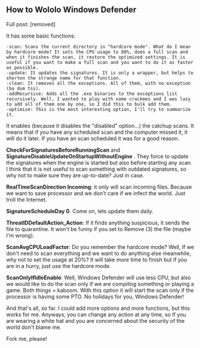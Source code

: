 ## How to Wololo Windows Defender ##

Full post: [removed]

It has some basic functions:

    -scan: Scans the current directory in "hardcore mode". What do I mean by hardcore mode? It sets the CPU usage to 80%, does a full scan and when it finishes the scan, it restore the optimized settings. It is useful if you want to make a full scan and you want to do it as faster as possible.
    -update: It updates the signatures. It is only a wrapper, but helps to shorten the strange name for that function.
    -clean: It removes all the exceptions. All of them, with no exception (ba dum tss).
    -addRecursive: Adds all the .exe binaries to the exceptions list recursively. Well, I wanted to play with some crackmes and I was lazy to add all of them one by one, so I did this to bulk add them.
    -optimize: This is the most interesting option, I'll try to summarize it.

It enables (because it disables the "disabled" option...) the catchup scans. It means that if you have any scheduled scan and the computer missed it, it will do it later. If you have an scan scheduled it was for a good reason.

**CheckForSignaturesBeforeRunningScan**  and **SignatureDisableUpdateOnStartupWithoutEngine** . They force to update the signatures when the engine is started but also before starting any scan. I think that it is not useful to scan something with outdated signatures, so why not to make sure they are up-to-date? Just in case.

**RealTimeScanDirection Incoming**: it only will scan incoming files. Because we want to save processor and we don't care if we infect the world. Just troll the Internet.

**SignatureScheduleDay 0**. Come on, lets update them daily.

**ThreatIDDefaultAction_Action**: If it finds anything suspicious, it sends the file to quarantine. It won't be funny if you set to Remove (3) the file (maybe I'm wrong).

**ScanAvgCPULoadFactor**: Do you remember the hardcore mode? Well, If we don't need to scan everything and we want to do anything else meanwhile, why not to set the usage at 20%? It will take more time to finish but if you are in a hurry, just use the hardcore mode.

**ScanOnlyIfIdleEnable**: Well, Windows Defender will use less CPU, but also we would like to do the scan only if we are compiling something or playing a game. Both things = kaboom. With this option it will start the scan only if the processor is having some PTO. No holidays for you, Windows Defender!

And that's all, so far. I could add more options and more functions, but this works for me. Anyways, you can change any action at any time, so If you are wearing a white hat and you are concerned about the security of the world don't blame me.

Fork me, please!
